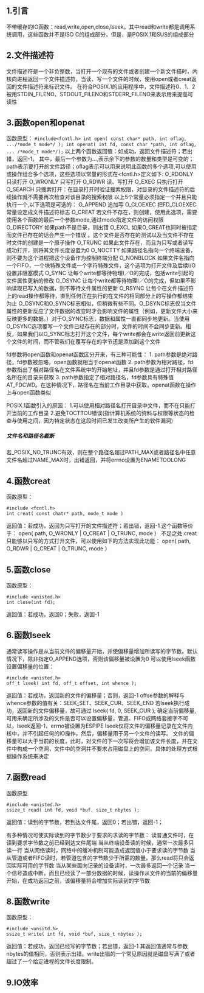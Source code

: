 ## 1.引言
   不带缓存的IO函数：read,write,open,close,lseek。其中read和write都是调用系统调用，这些函数并不是ISO C的组成部分，但是，是POSIX.1和SUS的组成部分
   
## 2.文件描述符
   文件描述符是一个非负整数，当打开一个现有的文件或者创建一个新文件描时，内核向进程返回一个文件描述符，当读、写一个文件的时候，使用open或者creat返回的文件描述符来标识文件。
   在符合POSIX.1的应用程序中，文件描述符0、1、2被用STDIN_FILENO、STDOUT_FILENO和STDERR_FILENO来表示用来提高可读性

## 3.函数open和openat
   函数原型：
   `
   #include<fcntl.h>
   int open( const char* path, int oflag, .../*mode_t mode*/ );
   int openat( int fd, const char *path, int oflag, ... /*mode_t mode*/);
   `
   以上两个函数返回值：如成功，返回文件描述符；若出错，返回-1。
   其中，最后一个参数为...,表示余下的参数的数量和类型是可变的；path表示要打开的文件路径；oflag表示可以用来说明此函数的多个选项,可以使用或操作组合多个选项，这些选项以常量的形式在<fcntl.h>定义如下:
   O_RDONLY  只读打开
   O_WRONLY  只写打开
   O_RDWR    读、写打开
   O_EXEC    只执行打开
   O_SEARCH  只搜索打开：在目录打开时验证搜索权限，对目录的文件描述符的后续操作就不需要再次检查对该目录的搜索权限
   以上5个常量必须指定一个并且只能执行一个,以下选项是可选的：
   O_APPEND  追加写
   O_CLOEXEC 把FD_CLOEXEC常量设定成文件描述符标志
   O_CREAT   若文件不存在，则创建，使用此选项，需要使用各个函数的最后一个参数mode,通过mode指定文件的访问权限
   O_DIRECTORY 如果path不是目录，则出错
   O_EXCL    如果O_CREAT也同时被指定而文件已存在的话会产生一个错误 。这个文件是否存在的测试以及当文件不存在时文件的创建是一个原子操作
   O_TRUNC   如果此文件存在，而且为只写或者读写成功打开，则将其文件长度设置为0
   O_NOCTTY  如果路径名指向一个终端设备，则不要为这个进程把这个设备作为控制终端分配
   O_NONBLOCK 如果文件名指向一个FIFO，一个块特殊文件或一个字符特殊文件，这个选项为打开文件及后续I/O设置非阻塞模式
   O_SYNC    让每个write都等待物理I／O的完成，包括write引起的文件属性更新的修改
   O_DSYNC   让每个write都等待物理I／O的完成，但如果不影响读取已写入的数据，则不等待文件属性的更新
   O_RSYNC   让每个在文件描述符上的read操作都等待，直到任何正在执行的在文件的相同部分上的写操作都结束为止
   O_DSYNC和O_SYNC标志相似，但稍微有些不同。O_DSYNC标志仅当文件属性的更新反应了文件数据的改变时才会影响文件的属性（例如，更新文件大小来反映更多的数据。）对于O_SYNC标志，数据和属性一直都同步地更新。当使用O_DSYNC选项覆写一个文件已经存在的部分时，文件的时间不会同步更新。相反，如果我们以O_SYNC标志打开这个文件，每个write都会在write返回前更新这个文件的时间，而不管我们在覆写存在的字节还是添加到这个文件

   fd参数将open函数和openat函数区分开来，有三种可能性：
    1. path参数是绝对路径，fd参数被忽略，open函数就相当于openat函数
    2. path参数为相对路径，fd参数指出了相对路径名在文件系统中的开始地址，并且fd参数是通过打开相对路径名所在的目录来获取
    3. path参数指定了相对路径名，fd参数具有特殊值AT_FDCWD。在这种情况下，路径名在当前工作目录中获取，openat函数在操作上与open函数类似

   POSIX.1函数引入的原因：
    1.可以使用相对路径名打开目录中文件，而不在只能打开当前的工作目录
    2.避免TOCTTOU错误(指计算机系统的资料与权限等状态的检查与使用之间，因为特定状态在这段时间已发生改变所产生的软件漏洞)

##### 文件名和路径名截断 
   若_POSIX_NO_TRUNC有效，则在整个路径名超过PATH_MAX或者路径名中任意文件名超过NAME_MAX时，出错返回，并将errno设置为ENAMETOOLONG

## 4.函数creat
   函数原型：
```
#include <fcntl.h>
int creat( const chatr* path, mode_t mode )
```
返回值：若成功，返回为只写打开的文件描述符；若出错，返回-1
这个函数等价于： open( path, O_WRONLY | O_CREAT | O_TRUNC, mode ）
不足之处:creat只能够以只写的方式打开文件，可以使用如下的方法实现此功能：
 open( path, O_RDWR | O_CREAT | O_TRUNC, mode ）

## 5.函数close
   函数原型：
   ```
#include <unisted.h>
int close(int fd);
   ```
返回值：若成功，返回0；失败，返回-1

## 6.函数lseek
   通常读写操作是从当前文件的偏移量开始，并使偏移量增加所读写的字节数。默认情况下，除非指定O_APPEND选项，否则该偏移量被设置为0
   可以使用lseek函数设置偏移量的位置：
   ```
#include <unisted.h>
off_t lseek( int fd, off_t offset, int whence );
   ```
返回值：若成功，返回新的文件的偏移量；否则，返回-1
offse参数的解释与whence参数的值有关：SEEK_SET、SEEK_CUR、SEEK_END
若lseek执行成功，返回新的文件偏移量，故可通过 lseek( fd, 0, SEEK_CUR  ); 确定当前偏移量,可用来确定所涉及的文件是否可以设置偏移量，管道、FIFO或网络套接字不可以，lseek返回-1，errno被设置为ESPIPE
lseek仅将文件的偏移量记录在文件内核中，并不引起任何的IO操作，然后，偏移量用于另一个文件的读写。
文件的偏移量可以大于当前的长度，此时，对文件的下一次写将会增加该文件长度，并在文件中构成一个空洞，文件中的空洞并不要求占用磁盘上的空间，具体的处理方式根据操作系统来决定

## 7.函数read
函数原型
```
#include <unisted.h>
ssize_t read( int fd, void *buf, size_t nbytes );
```
返回值：读到的字节数，若到达文件尾，返回0；若出错，返回-1；

有多种情况可使实际读到的字节数少于要求的求读的字节数：
  读普通文件时，在读到要求字节数之前已经到达文件尾端
  当从终端设备读的时候，通常一次最多只读一行
  当从网络读时，网络中的缓冲机制可能造成返回值小于要求读的字节数
  当从管道或者FIFO读时，若管道包含的字节数少于所需的数量，那么read将只会返回实际可用的字节数
  当从某些面向记录的设备读时，一次最多返回一个记录
  当一个信号造成中断，而且已经读了一部分数据的时候，读操作从文件的当前的偏移量开始，在成功返回之前，该偏移量将会增加实际读到的字节数

## 8.函数write
函数原型：
```
#include <unsitd.h>
ssize_t write( int fd, void *buf, size_t nbytes );
```
返回值：若成功，返回已经写的字节数；若出错，返回-1
其返回值通常与参数nbytes的值相同，否则表示出错。write出错的一个常见原因就是磁盘写满了或者超过了一个给定进程的文件长度限制。

## 9.IO效率


